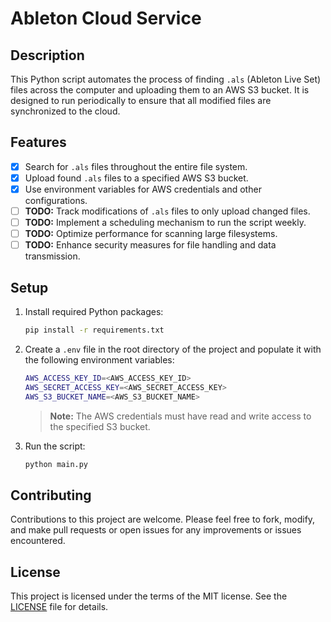 # Ableton Cloud Service

## Description
This Python script automates the process of finding `.als` (Ableton Live Set) files across the computer and uploading them to an AWS S3 bucket. It is designed to run periodically to ensure that all modified files are synchronized to the cloud.

## Features
- [x] Search for `.als` files throughout the entire file system.
- [x] Upload found `.als` files to a specified AWS S3 bucket.
- [x] Use environment variables for AWS credentials and other configurations.
- [ ] **TODO:** Track modifications of `.als` files to only upload changed files.
- [ ] **TODO:** Implement a scheduling mechanism to run the script weekly.
- [ ] **TODO:** Optimize performance for scanning large filesystems.
- [ ] **TODO:** Enhance security measures for file handling and data transmission.

## Setup
1. Install required Python packages:
    ```bash
    pip install -r requirements.txt
    ```

2. Create a `.env` file in the root directory of the project and populate it with the following environment variables:
    ```bash
    AWS_ACCESS_KEY_ID=<AWS_ACCESS_KEY_ID>
    AWS_SECRET_ACCESS_KEY=<AWS_SECRET_ACCESS_KEY>
    AWS_S3_BUCKET_NAME=<AWS_S3_BUCKET_NAME>
    ```
    > **Note:** The AWS credentials must have read and write access to the specified S3 bucket.

3. Run the script:
    ```bash     
    python main.py
    ```

## Contributing
Contributions to this project are welcome. Please feel free to fork, modify, and make pull requests or open issues for any improvements or issues encountered.


## License
This project is licensed under the terms of the MIT license. See the [LICENSE](LICENSE) file for details.
